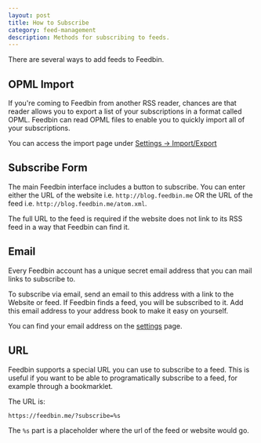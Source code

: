 ```yaml
---
layout: post
title: How to Subscribe
category: feed-management
description: Methods for subscribing to feeds.
---
```


There are several ways to add feeds to Feedbin.

OPML Import
-----------

If you're coming to Feedbin from another RSS reader, chances are that reader allows you to export a list of your subscriptions in a format called OPML. Feedbin can read OPML files to enable you to quickly import all of your subscriptions.

You can access the import page under [Settings -> Import/Export](https://feedbin.me/settings/import_export)

Subscribe Form
--------------

The main Feedbin interface includes a button to subscribe. You can enter either the URL of the website i.e. `http://blog.feedbin.me` OR the URL of the feed i.e. `http://blog.feedbin.me/atom.xml`.

The full URL to the feed is required if the website does not link to its RSS feed in a way that Feedbin can find it.

Email
-----

Every Feedbin account has a unique secret email address that you can mail links to subscribe to.

To subscribe via email, send an email to this address with a link to the Website or feed. If Feedbin finds a feed, you will be subscribed to it. Add this email address to your address book to make it easy on yourself.

You can find your email address on the [settings](https://feedbin.me/settings) page.

URL
---

Feedbin supports a special URL you can use to subscribe to a feed. This is useful if you want to be able to programatically subscribe to a feed, for example through a bookmarklet.

The URL is:

`https://feedbin.me/?subscribe=%s`

The `%s` part is a placeholder where the url of the feed or website would go.